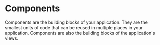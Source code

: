 # Components

Components are the building blocks of your application. They are the smallest units of code that can be reused in multiple places in your application. Components are also the building blocks of the application's views.
